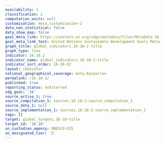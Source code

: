 ```yaml
---
availability: 1
classification: 2
computation_units: null
customisation: meta.customisation-2
data_non_statistical: false
data_show_map: false
goal_meta_link: https://unstats.un.org/sdgs/metadata/files/Metadata-16-10-02.pdf
goal_meta_link_text: United Nations Sustainable Development Goals Metadata (pdf 1361kB)
graph_title: global_indicators.16-10-2-title
graph_type: line
indicator: 16.10.2
indicator_name: global_indicators.16-10-2-title
indicator_sort_order: 16-10-02
layout: indicator
national_geographical_coverage: meta.Казахстан
permalink: /16-10-2/
published: true
reporting_status: notstarted
sdg_goal: '16'
source_active_1: true
source_compilation_1: sources.16-10-2-source_compilation_1
source_data_1: null
source_implementation_1: sources.16-10-2-source_implementation_1
tags: []
target: global_targets.16-10-title
target_id: '16.10'
un_custodian_agency: UNESCO-UIS
un_designated_tier: '2'
---
```

